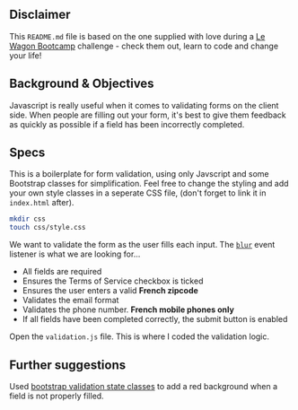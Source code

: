 ## Disclaimer

This `README.md` file is based on the one supplied with love during a [Le Wagon Bootcamp](https://www.lewagon.com/) challenge - check them out, learn to code and change your life!

## Background & Objectives

Javascript is really useful when it comes to validating forms on the client side.
When people are filling out your form, it's best to give them feedback as quickly as possible if a field has been incorrectly completed.

## Specs

This is a boilerplate for form validation, using only Javscript and some Bootstrap classes for simplification. Feel free to change the styling and add your own style classes in a seperate CSS file, (don't forget to link it in `index.html` after).

```bash
mkdir css
touch css/style.css
```

We want to validate the form as the user fills each input. The [`blur`](https://developer.mozilla.org/en-US/docs/Web/Events/blur) event listener is what we are looking for...

- All fields are required
- Ensures the Terms of Service checkbox is ticked
- Ensures the user enters a valid **French zipcode**
- Validates the email format
- Validates the phone number. **French mobile phones only**
- If all fields have been completed correctly, the submit button is enabled

Open the `validation.js` file. This is where I coded the validation logic.

## Further suggestions

Used [bootstrap validation state classes](http://getbootstrap.com/css/#forms-control-validation) to add a red background when a field is not properly filled.
